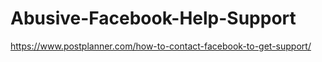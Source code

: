 # Abusive-Facebook-Help-Support
https://www.postplanner.com/how-to-contact-facebook-to-get-support/
